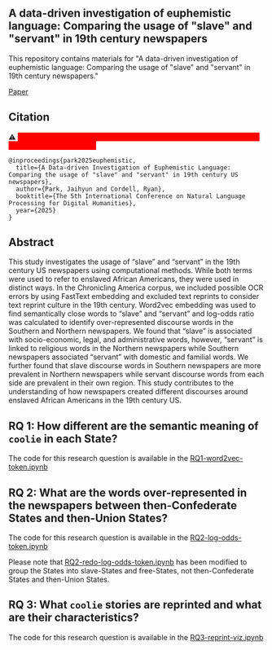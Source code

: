 ## A data-driven investigation of euphemistic language: Comparing the usage of "slave" and "servant" in 19th century newspapers
This repository contains materials for "A data-driven investigation of euphemistic language: Comparing the usage of "slave" and "servant" in 19th century newspapers."

[Paper](https://arxiv.org/abs/2402.02572)

## Citation

:warning:
<mark style='background-color:red'>
<span style='color:red'>
*Warning: This paper contains examples of offensive language targeting marginalized populations.*
</span>
</mark>

```
@inproceedings{park2025euphemistic,
  title={A Data-driven Investigation of Euphemistic Language: Comparing the usage of "slave" and "servant" in 19th century US newspapers},
  author={Park, Jaihyun and Cordell, Ryan},
  booktitle={The 5th International Conference on Natural Language Processing for Digital Humanities},
  year={2025}
}
```
## Abstract
This study investigates the usage of “slave” and “servant” in the 19th century US newspapers using computational methods. While both terms were used to refer to enslaved African Americans, they were used in distinct ways. In the Chronicling America corpus, we included possible OCR errors by using FastText embedding and excluded text reprints to consider text reprint culture in the 19th century. Word2vec embedding was used to find semantically close words to “slave” and “servant” and log-odds ratio was calculated to identify over-represented discourse words in the Southern and Northern newspapers. We found that “slave” is associated with socio-economic, legal, and administrative words, however, “servant” is linked to religious words in the Northern newspapers while Southern newspapers associated “servant” with domestic and familial words. We further found that slave discourse words in Southern newspapers are more prevalent in Northern newspapers while servant discourse words from each side are prevalent in their own region. This study contributes to the understanding of how newspapers created different discourses around enslaved African Americans in the 19th century US.

## RQ 1: How different are the semantic meaning of ``coolie`` in each State?
The code for this research question is available in the [RQ1-word2vec-token.ipynb](https://github.com/park-jay/coolie/blob/main/RQ1-word2vec-token.ipynb)

## RQ 2: What are the words over-represented in the newspapers between then-Confederate States and then-Union States?
The code for this research question is available in the [RQ2-log-odds-token.ipynb](https://github.com/park-jay/coolie/blob/main/RQ2-log-odds-token.ipynb) 

Please note that [RQ2-redo-log-odds-token.ipynb](https://github.com/park-jay/coolie/blob/main/RQ2-redo-log-odds-token.ipynb) has been modified to group the States into slave-States and free-States, not then-Confederate States and then-Union States.

## RQ 3: What ``coolie`` stories are reprinted and what are their characteristics?
The code for this research question is available in the [RQ3-reprint-viz.ipynb](https://github.com/park-jay/coolie/blob/main/RQ3-reprint-viz.ipynb)
